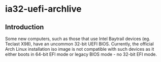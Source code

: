 # ia32-uefi-archlive
## Introduction
Some new computers, such as those that use Intel Baytrail devices (eg. Teclast X98), have an uncommon 32-bit UEFI BIOS. Currently, the official Arch Linux installation iso image is not compatible with such devices as it either boots in 64-bit EFI mode or legacy BIOS mode - no 32-bit EFI mode.
